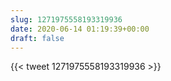 ```yaml
---
slug: 1271975558193319936
date: 2020-06-14 01:19:39+00:00
draft: false
---
```


{{< tweet 1271975558193319936 >}}
